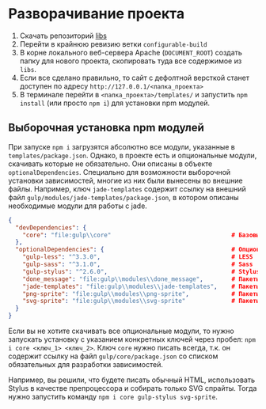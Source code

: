 # Разворачивание проекта

1. Скачать репозиторий [libs](https://hg.turbodevelopers.com/turbo/libs)
1. Перейти в крайнюю ревизию ветки `configurable-build`
1. В корне локального веб-сервера Apache (`DOCUMENT_ROOT`) создать папку для нового проекта, скопировать туда все содержимое из `libs`.
1. Если все сделано правильно, то сайт с дефолтной версткой станет доступен по адресу `http://127.0.0.1/<папка_проекта>`
1. В терминале перейти в `<папка_проекта>/templates/` и запустить `npm install` (или просто `npm i`) для установки npm модулей.  

## Выборочная установка npm модулей

При запуске `npm i` загрузятся абсолютно все модули, указанные в `templates/package.json`. Однако, в проекте есть и опциональные модули, скачивать которые не обязательно. Они описаны в объекте `optionalDependencies`. Специально для возможности выборочной установки зависимостей, многие из них были вынесены во внешние файлы. Например, ключ `jade-templates` содержит ссылку на внешний файл `gulp/modules/jade-templates/package.json`, в котором описаны необходимые модули для работы с jade.

```json
{
  "devDependencies": {
    "core": "file:gulp\\core"                                  # Базовые пакеты для разработки
  },
  "optionalDependencies": {                                    # Опциональные пакеты
    "gulp-less": "^3.3.0",                                     # LESS
    "gulp-sass": "^3.1.0",                                     # Sass
    "gulp-stylus": "^2.6.0",                                   # Stylus
    "done_message": "file:gulp\\modules\\done_message",        # Пакеты для Done message
    "jade-templates": "file:gulp\\modules\\jade-templates",    # Пакеты для сборки Jade
    "png-sprite": "file:gulp\\modules\\png-sprite",            # Пакеты для сборки PNG спрайтов
    "svg-sprite": "file:gulp\\modules\\svg-sprite"             # Пакеты для сборки SVG спрайтов
  }
}

```

Если вы не хотите скачивать все опциональные модули, то нужно запускать установку с указанием конкретных ключей через пробел: `npm i core <ключ_1> <ключ_2>`. Ключ `core` нужно писать всегда, т.к. он содержит ссылку на файл `gulp/core/package.json` со списком обязательных для разработки зависимостей.

Например, вы решили, что будете писать обычный HTML, использовать Stylus в качестве препроцессора и собирать только SVG спрайты. Тогда нужно запустить команду `npm i core gulp-stylus svg-sprite`. 